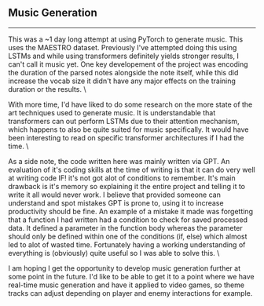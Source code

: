 ## Music Generation
----------------------------------

This was a ~1 day long attempt at using PyTorch to generate music. This uses the MAESTRO dataset. Previously I've attempted doing this using LSTMs and while using transformers definitely yields stronger results, I can't call it music yet. One key developement of the project was encoding the duration of the parsed notes alongside the note itself, while this did increase the vocab size it didn't have any major effects on the training duration or the results. \\

With more time, I'd have liked to do some research on the more state of the art techniques used to generate music. It is understandable that transformers can out perform LSTMs due to their attention mechanism, which happens to also be quite suited for music specifically. It would have been interesting to read on specific transformer architectures if I had the time. \\

As a side note, 
the code written here was mainly written via GPT. An evaluation of it's coding skills at the time of writing is that it can do very well at writing code IF! it's not got alot of conditions to remember. It's main drawback is it's memory so explaining it the entire project and telling it to write it all would never work. I believe that provided someone can understand and spot mistakes GPT is prone to, 
using it to increase productivity should be fine. An example of a mistake it made was forgetting that a function I had written had a condition to check for saved processed data. It defined a parameter in the function body whereas the parameter should only be defined within one of the conditions (if, else) which almost led to alot of wasted time. Fortunately having a working understanding of everything 
is (obviously) quite useful so I was able to solve this. \\

I am hoping I get the opportunity to develop music generation further at some point in the future. I'd like to be able to get it to a point where we have real-time music generation and have it applied to video games, so theme tracks can adjust depending on player and enemy interactions for example.
